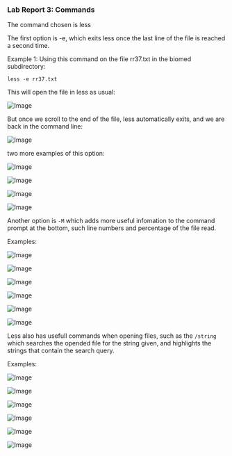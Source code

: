 ### Lab Report 3: Commands

The command chosen is less

The first option is -e, which exits less once the last line of the file is reached a second time.

Example 1: Using this command on the file rr37.txt in the biomed subdirectory:

```
less -e rr37.txt
```
This will open the file in less as usual:

![Image](https://amohamad1.github.io/cse15l-lab-reports/report3/e1.png)

But once we scroll to the end of the file, less automatically exits, and we are back in the command line:

![Image](https://amohamad1.github.io/cse15l-lab-reports/report3/screenshot.png)

two more examples of this option:

![Image](https://amohamad1.github.io/cse15l-lab-reports/report3/screenshot.png)

![Image](https://amohamad1.github.io/cse15l-lab-reports/report3/screenshot.png)


![Image](https://amohamad1.github.io/cse15l-lab-reports/report3/screenshot.png)


![Image](https://amohamad1.github.io/cse15l-lab-reports/report3/screenshot.png)


Another option is `-M` which adds more useful infomation to the command prompt at the bottom, such line numbers and percentage of the file read.

Examples: 


![Image](https://amohamad1.github.io/cse15l-lab-reports/report3/screenshot.png)

![Image](https://amohamad1.github.io/cse15l-lab-reports/report3/screenshot.png)


![Image](https://amohamad1.github.io/cse15l-lab-reports/report3/screenshot.png)


![Image](https://amohamad1.github.io/cse15l-lab-reports/report3/screenshot.png)


![Image](https://amohamad1.github.io/cse15l-lab-reports/report3/screenshot.png)

![Image](https://amohamad1.github.io/cse15l-lab-reports/report3/screenshot.png)


Less also has usefull commands when opening files, such as the `/string`  which searches the opended file for the string given, and highlights the strings that contain the search query.

Examples:

![Image](https://amohamad1.github.io/cse15l-lab-reports/report3/screenshot.png)

![Image](https://amohamad1.github.io/cse15l-lab-reports/report3/screenshot.png)


![Image](https://amohamad1.github.io/cse15l-lab-reports/report3/screenshot.png)


![Image](https://amohamad1.github.io/cse15l-lab-reports/report3/screenshot.png)

![Image](https://amohamad1.github.io/cse15l-lab-reports/report3/screenshot.png)


![Image](https://amohamad1.github.io/cse15l-lab-reports/report3/screenshot.png)


